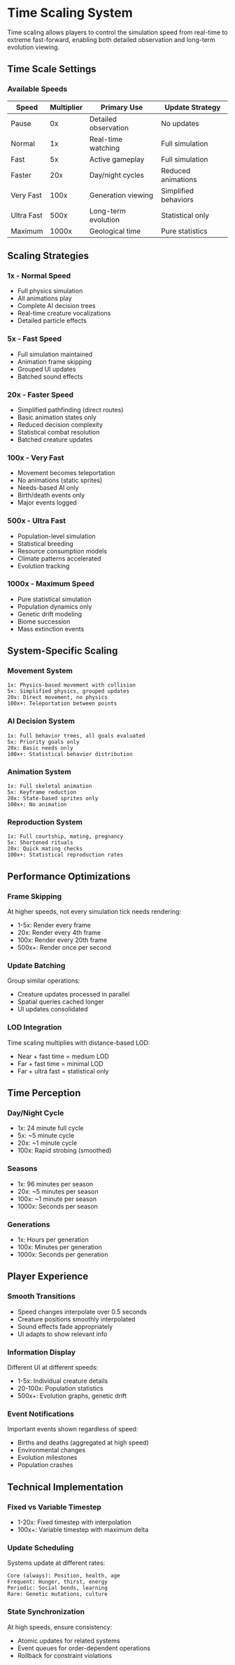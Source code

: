 # Time Scaling System

Time scaling allows players to control the simulation speed from real-time to extreme fast-forward, enabling both detailed observation and long-term evolution viewing.

## Time Scale Settings

### Available Speeds

| Speed | Multiplier | Primary Use | Update Strategy |
|-------|------------|-------------|-----------------|
| Pause | 0x | Detailed observation | No updates |
| Normal | 1x | Real-time watching | Full simulation |
| Fast | 5x | Active gameplay | Full simulation |
| Faster | 20x | Day/night cycles | Reduced animations |
| Very Fast | 100x | Generation viewing | Simplified behaviors |
| Ultra Fast | 500x | Long-term evolution | Statistical only |
| Maximum | 1000x | Geological time | Pure statistics |

## Scaling Strategies

### 1x - Normal Speed
- Full physics simulation
- All animations play
- Complete AI decision trees
- Real-time creature vocalizations
- Detailed particle effects

### 5x - Fast Speed
- Full simulation maintained
- Animation frame skipping
- Grouped UI updates
- Batched sound effects

### 20x - Faster Speed
- Simplified pathfinding (direct routes)
- Basic animation states only
- Reduced decision complexity
- Statistical combat resolution
- Batched creature updates

### 100x - Very Fast
- Movement becomes teleportation
- No animations (static sprites)
- Needs-based AI only
- Birth/death events only
- Major events logged

### 500x - Ultra Fast
- Population-level simulation
- Statistical breeding
- Resource consumption models
- Climate patterns accelerated
- Evolution tracking

### 1000x - Maximum Speed
- Pure statistical simulation
- Population dynamics only
- Genetic drift modeling
- Biome succession
- Mass extinction events

## System-Specific Scaling

### Movement System
```
1x: Physics-based movement with collision
5x: Simplified physics, grouped updates
20x: Direct movement, no physics
100x+: Teleportation between points
```

### AI Decision System
```
1x: Full behavior trees, all goals evaluated
5x: Priority goals only
20x: Basic needs only
100x+: Statistical behavior distribution
```

### Animation System
```
1x: Full skeletal animation
5x: Keyframe reduction
20x: State-based sprites only
100x+: No animation
```

### Reproduction System
```
1x: Full courtship, mating, pregnancy
5x: Shortened rituals
20x: Quick mating checks
100x+: Statistical reproduction rates
```

## Performance Optimizations

### Frame Skipping
At higher speeds, not every simulation tick needs rendering:
- 1-5x: Render every frame
- 20x: Render every 4th frame
- 100x: Render every 20th frame
- 500x+: Render once per second

### Update Batching
Group similar operations:
- Creature updates processed in parallel
- Spatial queries cached longer
- UI updates consolidated

### LOD Integration
Time scaling multiplies with distance-based LOD:
- Near + fast time = medium LOD
- Far + fast time = minimal LOD
- Far + ultra fast = statistical only

## Time Perception

### Day/Night Cycle
- 1x: 24 minute full cycle
- 5x: ~5 minute cycle
- 20x: ~1 minute cycle
- 100x: Rapid strobing (smoothed)

### Seasons
- 1x: 96 minutes per season
- 20x: ~5 minutes per season
- 100x: ~1 minute per season
- 1000x: Seconds per season

### Generations
- 1x: Hours per generation
- 100x: Minutes per generation
- 1000x: Seconds per generation

## Player Experience

### Smooth Transitions
- Speed changes interpolate over 0.5 seconds
- Creature positions smoothly interpolated
- Sound effects fade appropriately
- UI adapts to show relevant info

### Information Display
Different UI at different speeds:
- 1-5x: Individual creature details
- 20-100x: Population statistics
- 500x+: Evolution graphs, genetic drift

### Event Notifications
Important events shown regardless of speed:
- Births and deaths (aggregated at high speed)
- Environmental changes
- Evolution milestones
- Population crashes

## Technical Implementation

### Fixed vs Variable Timestep
- 1-20x: Fixed timestep with interpolation
- 100x+: Variable timestep with maximum delta

### Update Scheduling
Systems update at different rates:
```
Core (always): Position, health, age
Frequent: Hunger, thirst, energy
Periodic: Social bonds, learning
Rare: Genetic mutations, culture
```

### State Synchronization
At high speeds, ensure consistency:
- Atomic updates for related systems
- Event queues for order-dependent operations
- Rollback for constraint violations